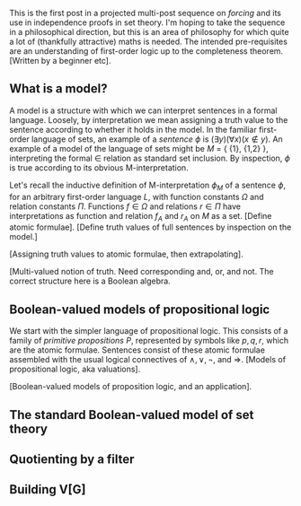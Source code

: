 <script type="text/x-mathjax-config"> MathJax.Hub.Config({ tex2jax: { inlineMath: [['$','$'], ['\\(','\\)']], processEscapes: true } }); </script> <script src="https://cdnjs.cloudflare.com/ajax/libs/mathjax/2.7.0/MathJax.js?config=TeX-AMS-MML_HTMLorMML" type="text/javascript"></script>

This is the first post in a projected multi-post sequence on *forcing* and its use in independence proofs in set theory. I'm hoping to take the sequence in a philosophical direction, but this is an area of philosophy for which quite a lot of (thankfully attractive) maths is needed. The intended pre-requisites are an understanding of first-order logic up to the completeness theorem. [Written by a beginner etc].

## What is a model?

A model is a structure with which we can interpret sentences in a formal language. Loosely, by interpretation we mean assigning a truth value to the sentence according to whether it holds in the model. In the familiar first-order language of sets, an example of a *sentence* $\phi$ is $(\exists y)(\forall x)(x \not \in y)$. An example of a model of the language of sets might be $M$ = \{ \{1\}, \{1,2\} \}, interpreting the formal $\in$ relation as standard set inclusion. By inspection, $\phi$ is true according to its obvious M-interpretation. 

Let's recall the inductive definition of M-interpretation $\phi_M$ of a sentence $\phi$, for an arbitrary first-order language $L$, with function constants $\Omega$ and relation constants $\Pi$. Functions $f \in \Omega$ and relations $r \in \Pi$ have interpretations as function and relation $f_A$ and $r_A$ on $M$ as a set. [Define atomic formulae]. [Define truth values of full sentences by inspection on the model.]

[Assigning truth values to atomic formulae, then extrapolating].

[Multi-valued notion of truth. Need corresponding and, or, and not. The correct structure here is a Boolean algebra.

## Boolean-valued models of propositional logic

We start with the simpler language of propositional logic. This consists of a family of *primitive propositions* $P$, represented by symbols like $p,q,r$, which are the atomic formulae. Sentences consist of these atomic formulae assembled with the usual logical connectives of $\land, \lor, \lnot$, and $\Rightarrow$.  [Models of propositional logic, aka valuations].

[Boolean-valued models of proposition logic, and an application].

## The standard Boolean-valued model of set theory

## Quotienting by a filter

## Building V[G]